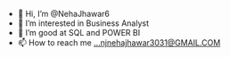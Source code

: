 - 👋 Hi, I’m @NehaJhawar6
- 👀 I’m interested in Business Analyst
- 🌱 I’m good at SQL and POWER BI
- 📫 How to reach me ...njnehajhawar3031@GMAIL.COM
  

<!---
NehaJhawar6/NehaJhawar6 is a ✨ special ✨ repository because its `README.md` (this file) appears on your GitHub profile.
You can click the Preview link to take a look at your changes.
--->
